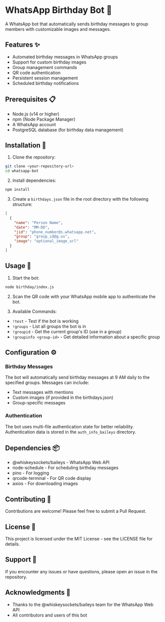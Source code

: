 # WhatsApp Birthday Bot 🤖

A WhatsApp bot that automatically sends birthday messages to group members with customizable images and messages.

## Features ✨

- Automated birthday messages in WhatsApp groups
- Support for custom birthday images
- Group management commands
- QR code authentication
- Persistent session management
- Scheduled birthday notifications

## Prerequisites 📋

- Node.js (v14 or higher)
- npm (Node Package Manager)
- A WhatsApp account
- PostgreSQL database (for birthday data management)

## Installation 🚀

1. Clone the repository:
```bash
git clone <your-repository-url>
cd whatsapp-bot
```

2. Install dependencies:
```bash
npm install
```

3. Create a `birthdays.json` file in the root directory with the following structure:
```json
[
  {
    "name": "Person Name",
    "date": "MM-DD",
    "jid": "phone_number@s.whatsapp.net",
    "group": "group_id@g.us",
    "image": "optional_image_url"
  }
]
```

## Usage 📱

1. Start the bot:
```bash
node birthday/index.js
```

2. Scan the QR code with your WhatsApp mobile app to authenticate the bot.

3. Available Commands:
- `!test` - Test if the bot is working
- `!groups` - List all groups the bot is in
- `!groupid` - Get the current group's ID (use in a group)
- `!groupinfo <group-id>` - Get detailed information about a specific group

## Configuration ⚙️

### Birthday Messages
The bot will automatically send birthday messages at 9 AM daily to the specified groups. Messages can include:
- Text messages with mentions
- Custom images (if provided in the birthdays.json)
- Group-specific messages

### Authentication
The bot uses multi-file authentication state for better reliability. Authentication data is stored in the `auth_info_baileys` directory.

## Dependencies 📦

- @whiskeysockets/baileys - WhatsApp Web API
- node-schedule - For scheduling birthday messages
- pino - For logging
- qrcode-terminal - For QR code display
- axios - For downloading images

## Contributing 🤝

Contributions are welcome! Please feel free to submit a Pull Request.

## License 📄

This project is licensed under the MIT License - see the LICENSE file for details.

## Support 💬

If you encounter any issues or have questions, please open an issue in the repository.

## Acknowledgments 🙏

- Thanks to the @whiskeysockets/baileys team for the WhatsApp Web API
- All contributors and users of this bot 